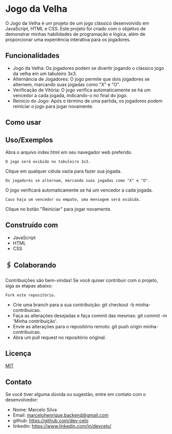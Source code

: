 # Jogo da Velha

O Jogo da Velha é um projeto de um jogo clássico desenvolvido em JavaScript, HTML e CSS. Este projeto foi criado com o objetivo de demonstrar minhas habilidades de programação e lógica, além de proporcionar uma experiência interativa para os jogadores.
## Funcionalidades

- Jogo da Velha: Os jogadores podem se divertir jogando o clássico jogo da velha em um tabuleiro 3x3.
- Alternância de Jogadores: O jogo permite que dois jogadores se alternem, marcando suas jogadas como "X" e "O".
- Verificação de Vitória: O jogo verifica automaticamente se há um vencedor a cada jogada, indicando-o no final do jogo.
- Reinício do Jogo: Após o término de uma partida, os jogadores podem reiniciar o jogo para jogar novamente.


## Como usar
## Uso/Exemplos


Abra o arquivo index.html em seu navegador web preferido.
```
O jogo será exibido no tabuleiro 3x3.
```
Clique em qualquer célula vazia para fazer sua jogada.
```
Os jogadores se alternam, marcando suas jogadas como "X" e "O".
```
O jogo verificará automaticamente se há um vencedor a cada jogada.
```
Caso haja um vencedor ou empate, uma mensagem será exibida.
```
Clique no botão "Reiniciar" para jogar novamente.

## Construído com

- JavaScript
- HTML
- CSS

## 🖇️ Colaborando
Contribuições são bem-vindas! Se você quiser contribuir com o projeto, siga as etapas abaixo:

`Fork este repositório.`

- Crie uma branch para a sua contribuição: git checkout -b minha-contribuicao.
- Faça as alterações desejadas e faça commit das mesmas: git commit -m 'Minha contribuição'.
- Envie as alterações para o repositório remoto: git push origin minha-contribuicao.
- Abra um pull request no repositório original.
## Licença

[MIT](https://choosealicense.com/licenses/mit/)


## Contato

Se você tiver alguma dúvida ou sugestão, entre em contato com o desenvolvedor:

- Nome: Marcelo Silva
- Email: marcelohenrique.backend@gmail.com
- github: https://github.com/dev-celo
- linkedin: https://www.linkedin.com/in/devcelo/
